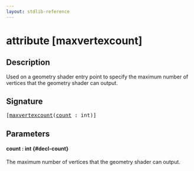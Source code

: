 ```yaml
---
layout: stdlib-reference
---
```


# attribute [maxvertexcount]

## Description

Used on a geometry shader entry point to specify the maximum number of vertices that the geometry shader can output.

## Signature

<pre>
[<a href="/stdlib-reference/attributes/maxvertexcount">maxvertexcount</a>(<a href="/stdlib-reference/attributes/maxvertexcount#decl-count" class="code_param">count</a> : <span class="code_keyword">int</span>)]
</pre>

## Parameters

#### count  : int {#decl-count}
The maximum number of vertices that the geometry shader can output.


